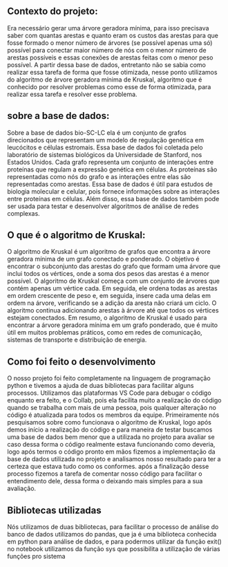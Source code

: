 ## Contexto do projeto:

Era necessário gerar uma árvore geradora mínima, para isso precisava saber com quantas arestas e quanto eram os custos das arestas para que fosse formado o menor número de árvores (se possível apenas uma só) possível para conectar maior número de nós com o menor número de arestas possíveis e essas conexões de arestas feitas com o menor peso possível. A partir dessa base de dados, entretanto não se sabia como realizar essa tarefa de forma que fosse otimizada, nesse ponto utilizamos do algoritmo de árvore geradora mínima de Kruskal, algoritmo que é conhecido por resolver problemas como esse de forma otimizada, para realizar essa tarefa e resolver esse problema.

## sobre a base de dados:

Sobre a base de dados bio-SC-LC ela é um conjunto de grafos direcionados que representam um modelo de regulação genética em leucócitos e células estromais. Essa base de dados foi coletada pelo laboratório de sistemas biológicos da Universidade de Stanford, nos Estados Unidos. Cada grafo representa um conjunto de interações entre proteínas que regulam a expressão genética em células. As proteínas são representadas como nós do grafo e as interações entre elas são representadas como arestas. Essa base de dados é útil para estudos de biologia molecular e celular, pois fornece informações sobre as interações entre proteínas em células. Além disso, essa base de dados também pode ser usada para testar e desenvolver algoritmos de análise de redes complexas.

## O que é o algoritmo de Kruskal:

O algoritmo de Kruskal é um algoritmo de grafos que encontra a árvore geradora mínima de um grafo conectado e ponderado. O objetivo é encontrar o subconjunto das arestas do grafo que formam uma árvore que inclui todos os vértices, onde a soma dos pesos das arestas é a menor possível. O algoritmo de Kruskal começa com um conjunto de árvores que contém apenas um vértice cada. Em seguida, ele ordena todas as arestas em ordem crescente de peso e, em seguida, insere cada uma delas em ordem na árvore, verificando se a adição da aresta não criará um ciclo. O algoritmo continua adicionando arestas à árvore até que todos os vértices estejam conectados. Em resumo, o algoritmo de Kruskal é usado para encontrar a árvore geradora mínima em um grafo ponderado, que é muito útil em muitos problemas práticos, como em redes de comunicação, sistemas de transporte e distribuição de energia.

## Como foi feito o desenvolvimento
O nosso projeto foi feito completamente na linguagem de programação python e tivemos a ajuda de duas bibliotecas para facilitar alguns processos. Utilizamos das plataformas VS Code para debugar o código enquanto era feito, e o Collab, pois ela facilita muito a realização do código quando se trabalha com mais de uma pessoa, pois qualquer alteração no código é atualizada para todos os membros da equipe. Primeiramente nós pesquisamos sobre como funcionava o algoritmo de Kruskal, logo após demos início a realização do código e para maneira de testar buscamos uma base de dados bem menor que a utilizada no projeto para avaliar se caso dessa forma o código realmente estava funcionando como deveria, logo após termos o código pronto em mãos fizemos a implementação da base de dados utilizada no projeto e analisamos nosso resultado para ter a certeza que estava tudo como os conformes. após a finalização desse processo fizemos a tarefa de comentar nosso código para facilitar o entendimento dele, dessa forma o deixando mais simples para a sua avaliação.

## Bibliotecas utilizadas
Nós utilizamos de duas bibliotecas, para facilitar o processo de análise do banco de dados utilizamos do pandas, que ja é uma biblioteca conhecida em python para análise de dados, e para podermos utilizar da função exit() no notebook utilizamos da função sys que possibilita a utilização de várias funções pro sistema
